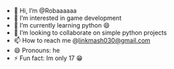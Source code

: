 - 👋 Hi, I’m @Robaaaaaa
- 👀 I’m interested in game development
- 🌱 I’m currently learning python 😄
- 💞️ I’m looking to collaborate on simple python projects
- 📫 How to reach me @linkmash030@gmail.com
- 😄 Pronouns: he
- ⚡ Fun fact: Im only 17 😁

<!---
Robaaaaaa/Robaaaaaa is a ✨ special ✨ repository because its `README.md` (this file) appears on your GitHub profile.
You can click the Preview link to take a look at your changes.
--->
